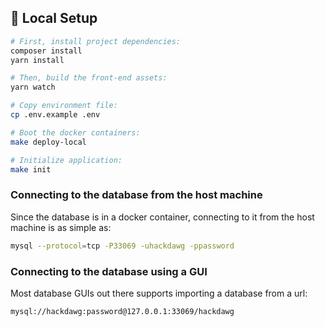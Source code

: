 ## 🚀 Local Setup

```bash
# First, install project dependencies:
composer install
yarn install

# Then, build the front-end assets:
yarn watch

# Copy environment file:
cp .env.example .env

# Boot the docker containers:
make deploy-local

# Initialize application:
make init
```

### Connecting to the database from the host machine

Since the database is in a docker container, connecting to it from the
host machine is as simple as:

```bash
mysql --protocol=tcp -P33069 -uhackdawg -ppassword
```

### Connecting to the database using a GUI

Most database GUIs out there supports importing a database from a url:

```bash
mysql://hackdawg:password@127.0.0.1:33069/hackdawg
```
